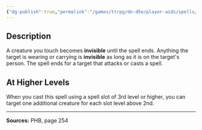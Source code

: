 ```yaml
---
{"dg-publish":true,"permalink":"/games/ttrpg/dn-d5e/player-aids/spells/level-2/invisibility/","tags":["TTRPG/DND/5e","verbal","somatic","material","concentration","Spell"],"noteIcon":""}
---
```



## Description
A creature you touch becomes **invisible** until the spell ends.
Anything the target is wearing or carrying is **invisible** as long as it is on the target's person.
The spell ends for a target that attacks or casts a spell.

## At Higher Levels
When you cast this spell using a spell slot of 3rd level or higher, you can target one additional creature for each slot level above 2nd.

---

**Sources:** PHB, page 254
